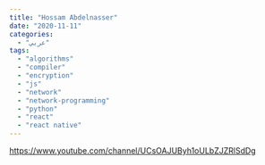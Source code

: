 ```yaml
---
title: "Hossam Abdelnasser"
date: "2020-11-11"
categories:
  - "عربي"
tags:
  - "algorithms"
  - "compiler"
  - "encryption"
  - "js"
  - "network"
  - "network-programming"
  - "python"
  - "react"
  - "react native"
---
```


https://www.youtube.com/channel/UCsOAJUByh1oULbZJZRlSdDg
